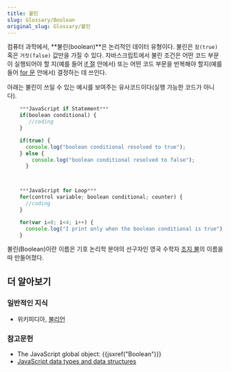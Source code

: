 ```yaml
---
title: 불린
slug: Glossary/Boolean
original_slug: Glossary/불린
---
```

컴퓨터 과학에서, **불린(boolean)**은 논리적인 데이터 유형이다. 불린은 `참(true)` 혹은 `거짓(false)` 값만을 가질 수 있다. 자바스크립트에서 불린 조건은 어떤 코드 부문이 실행되어야 할 지(예를 들어 [if 절](/ko/docs/Web/JavaScript/Reference/Statements/if...else) 안에서) 또는 어떤 코드 부문을 반복해야 할지(예를 들어 [for 문](/ko/docs/Web/JavaScript/Reference/Statements/for) 안에서) 결정하는 데 쓰인다.

아래는 불린이 쓰일 수 있는 예시를 보여주는 유사코드이다(실행 가능한 코드가 아니다).

```js
    ***JavaScript if Statement***
    if(boolean conditional) {
       //coding
    }

    if(true) {
      console.log("boolean conditional resolved to true");
    } else {
        console.log("boolean conditional resolved to false");
      }



    ***JavaScript for Loop***
    for(control variable; boolean conditional; counter) {
      //coding
    }

    for(var i=0; i<4; i++) {
      console.log("I print only when the boolean conditional is true");
    }
```

불린(Boolean)이란 이름은 기호 논리학 분야의 선구자인 영국 수학자 [조지 불](https://ko.wikipedia.org/wiki/%EC%A1%B0%EC%A7%80_%EB%B6%88)의 이름을 따 만들어졌다.

## 더 알아보기

### 일반적인 지식

- 위키피디아, [불리언](https://ko.wikipedia.org/wiki/%EB%B6%88%EB%A6%AC%EC%96%B8)

### 참고문헌

- The JavaScript global object: {{jsxref("Boolean")}}
- [JavaScript data types and data structures](/ko/docs/Web/JavaScript/Data_structures)
